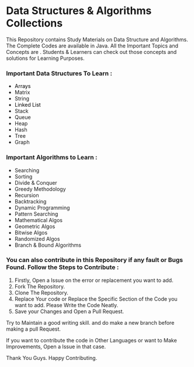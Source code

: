 # Data Structures & Algorithms Collections
  
  This Repository contains Study Materials on Data Structure and Algorithms. The Complete Codes are available in Java. All the Important Topics and Concepts are . Students & Learners can check out those concepts and solutions for Learning Purposes.
  
### Important Data Structures To Learn :
  - <a href="https://github.com/arnabpal2022/DSA-Collection/tree/main/Arrays" style="background-color:#FFFFFF;color:#000000;text-decoration:none"> Arrays </a>
  - Matrix
  - String
  - <a href="https://github.com/arnabpal2022/DSA-Collection/tree/main/LinkedList" style="background-color:#FFFFFF;color:#000000;text-decoration:none"> Linked List </a>
  - Stack
  - Queue
  - Heap
  - Hash
  - Tree
  - Graph
  
### Important Algorithms to Learn : 
  - Searching
  - Sorting
  - Divide & Conquer
  - Greedy Methodology
  - Recursion
  - Backtracking
  - Dynamic Programming
  - Pattern Searching
  - Mathematical Algos
  - Geometric Algos
  - Bitwise Algos
  - Randomized Algos
  - Branch & Bound Algorithms

### You can also contribute in this Repository if any fault or Bugs Found. Follow the Steps to Contribute :

  1. Firstly, Open a Issue on the error or replacement you want to add.
  2. Fork The Repository.
  3. Clone The Repository.
  4. Replace Your code or Replace the Specific Section of the Code you want to add. Please Write the Code Neatly.
  5. Save your Changes and Open a Pull Request.

Try to Maintain a good writing skill. and do make a new branch before making a pull Request.

If you want to contribute the code in Other Languages or want to Make Improvements, Open a Issue in that case.

Thank You Guys. Happy Contributing.
